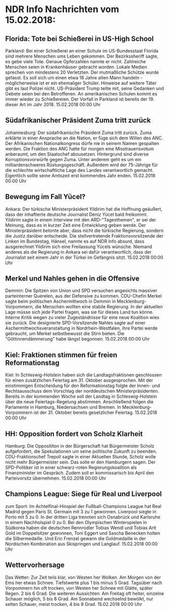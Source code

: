 # NDR Info Nachrichten vom 15.02.2018:


## Florida: Tote bei Schießerei in US-High School
Parkland: Bei einer Schießerei an einer Schule im US-Bundesstaat Florida sind mehrere Menschen ums Leben gekommen. Der Bezirkssheriff sagte, es gebe viele Tote. Genaue Opferzahlen nannte er nicht. Zahlreiche Menschen seien in Krankenhäuser gebracht worden. Lokale Medien sprechen von mindestens 20 Verletzten. Der mutmaßliche Schütze wurde gefasst. Es soll sich um einen etwa 18 Jahre alten Mann handeln - möglicherweise ist er ein ehemaliger Schüler. Hinweise auf weitere Täter gibt es laut Polizei nicht. US-Präsident Trump teilte mit, seine Gedanken und Gebete seien bei den Betroffenen. An amerikanischen Schulen kommt es immer wieder zu Schießereien. Der Vorfall in Parkland ist bereits der 19. dieser Art im Jahr 2018. 15.02.2018 00:00 Uhr 

## Südafrikanischer Präsident Zuma tritt zurück
Johannesburg: Der südafrikanische Präsident Zuma tritt zurück. Zuma erklärte in einer Ansprache an die Nation, er füge sich dem Willen des ANC. Der Afrikanischen Nationalkongress dürfe nie in seinem Namen gespalten werden. Die Fraktion des ANC hatte für morgen eine Misstrauensvotum anberaumt, um den Staatschef abzusetzen. Hintergrund sind diverse Korruptionsvorwürfe gegen Zuma. Unter anderem geht es um ein milliardenschweres Rüstungsgeschäft. Außerdem wird der 75-Jährige für die schlechte wirtschaftliche Lage des Landes verantwortlich gemacht. Eigentlich sollte seine Amtszeit erst kommendes Jahr enden. 15.02.2018 00:00 Uhr 

## Bewegung im Fall Yücel?
Ankara: Der türkische Ministerpräsident Yildirim hat die Hoffnung geäußert, dass der inhaftierte deutsche Journalist Deniz Yücel bald freikommt. Yildirim sagte in einem Interview mit den ARD-"Tagesthemen", er sei der Meinung, dass es in kurzer Zeit eine Entwicklung geben werde. Der Ministerpräsident betonte aber, dass nicht die türkische Regierung, sondern die Justiz darüber entscheide. Die stellvertretende Fraktionsvorsitzende der Linken im Bundestag, Hänsel, nannte es auf NDR Info absurd, dass ausgerechnet Yildirim sich eine Freilassung Yücels wünsche. Niemand anderes als die Regierung in Ankara sei dafür verantwortlich, dass der Journalist seit einem Jahr in der Türkei im Gefängnis sitzt. 15.02.2018 00:00 Uhr 

## Merkel und Nahles gehen in die Offensive
Demmin:  	Die Spitzen von Union und SPD versuchen angesichts massiver parteinterner Querelen, aus der Defensive zu  kommen. CDU-Chefin Merkel sagte beim politischen Aschermittwoch in Demmin in Mecklenburg-Vorpommern, die Menschen wollten eine stabile Regierung. In der aktuellen Lage müsse sich jede Partei fragen, was sie für dieses Land tun könne. Interne Kritik wegen zu vieler Zugeständnisse für eine neue Koalition wies sie zurück. Die designierte SPD-Vorsitzende Nahles sagte auf einer Aschermittwochsveranstaltung in Nordrhein-Westfalen, ihre Partei werde gebraucht, um Merkel selbstbewusst die Stirn bieten. Die "Göttinnendämmerung" habe längst begonnen. 15.02.2018 00:00 Uhr 

## Kiel: Fraktionen stimmen für freien Reformationstag
Kiel: In Schleswig-Holstein haben sich die Landtagsfraktionen geschlossen für einen zusätzlichen Feiertag am 31. Oktober ausgesprochen. Mit der einstimmigen Entscheidung für den Reformationstag folgte der Innen- und Rechtsausschuss dem Vorschlag der norddeutschen Ministerpräsidenten. Bereits in der kommenden Woche soll der Landtag in Schleswig-Holstein über die neue Feiertags-Regelung abstimmen. Anschließend folgen die Parlamente in Hamburg, Niedersachsen und Bremen. In Mecklenburg-Vorpommern ist der 31. Oktober bereits gesetzlicher Feiertag. 15.02.2018 00:00 Uhr 

## HH: Opposition fordert von Scholz Klarheit
Hamburg: Die Opposititon in der Bürgerschaft hat Bürgermeister Scholz aufgefordert, die Spekulationen um seine politische Zukunft zu beenden. CDU-Fraktionschef Trepoll sagte in einer Aktuellen Stunde, Scholz wolle nicht mehr Bürgermeister sein. Das solle er den Hamburgern sagen. Der SPD-Politiker ist in einer schwarz-roten Regierungskoalition als Finanzminister im Gespräch. Zudem soll er kommissarisch bis April den Parteivorsitz übernehmen. 15.02.2018 00:00 Uhr 

## Champions League: Siege für Real und Liverpool
zum Sport: Im Achtelfinal-Hinspiel der Fußball-Champions League hat Real Madrid gegen Paris St. Germain mit 3 zu 1 gewonnen. Liverpool siegte in Porto mit 5 zu 0. In der dritten Liga trennten sich Osnabrück und Karlsruhe in einem Nachholspiel 0 zu 0. Bei den Olympischen Winterspielen in Südkorea haben die deutschen Rennrodler Tobias Wendl und Tobias Arlt Gold im Doppelsitzer gewonnen,
Toni Eggert und Sascha Benecken holten die Silbermedaille. Und Eric Frenzel gewann die Goldmedaille in der Nordischen Kombination aus Skispringen und Langlauf. 15.02.2018 00:00 Uhr 

## Wettervorhersage
Das Wetter:
Zur Zeit teils klar, von Westen her Wolken. Am Morgen von der Ems her etwas Schnee. Tiefstwerte plus 1 bis minus 5 Grad. Tagsüber nach Vorpommern hin oft trocken, von Westen her Schnee mit Glätte, später Regen. 2 bis 6 Grad. Die weiteren Aussichten: Am Freitag oft heiter, einzelne Schauer möglich, 5 bis 8 Grad. Am Sonnabend wechselnd bewölkt, nur selten Schauer, meist trocken, 4 bis 8 Grad. 15.02.2018 00:00 Uhr 
